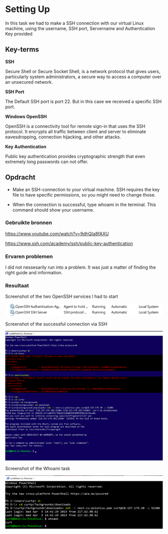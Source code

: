 # Setting Up
In this task we had to make a SSH connection with our virtual Linux machine, using the username, SSH port, Servername and Authentication Key provided

## Key-terms
**SSH** 

Secure Shell or Secure Socket Shell, is a network protocol that gives users, particularly system administrators, a secure way to access a computer over an unsecured network.

**SSH Port**

The Default SSH port is port 22. But in this case we received a specific SSH port.

**Windows OpenSSH**

OpenSSH is a connectivity tool for remote sign-in that uses the SSH protocol. It encrypts all traffic between client and server to eliminate eavesdropping, connection hijacking, and other attacks.

**Key Authentication**

Public key authentication provides cryptographic strength that even extremely long passwords can not offer.

## Opdracht
- Make an SSH-connection to your virtual machine. SSH requires the key file to have specific permissions, so you might need to change those.

- When the connection is successful, type whoami in the terminal. This command should show your username.

### Gebruikte bronnen
https://www.youtube.com/watch?v=9dhQIa8fAXU

https://www.ssh.com/academy/ssh/public-key-authentication

### Ervaren problemen
I did not nessesarily run into a problem. It was just a matter of finding the right guide and information.

### Resultaat
Screenshot of the two OpenSSH services I had to start

![Services](../00_includes/LNX-01-Services.PNG)

Screenshot of the successful connection via SSH

![ssh connection](../00_includes/LNX-01-SSH-connect.PNG)

Screenshot of the Whoami task

![whoami](../00_includes/LNX-01-Whoami.PNG)
